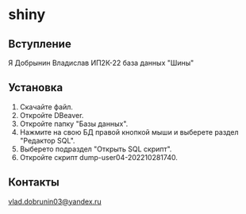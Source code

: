 # shiny
## Вступление
Я Добрынин Владислав ИП2К-22 база данных "Шины"
## Установка
1. Скачайте файл.
2. Откройте DBeaver.
3. Откройте папку "Базы данных".
4. Нажмите на свою БД правой кнопкой мыши и выберете раздел "Редактор SQL".
5. Выберето подраздел "Открыть SQL скрипт".
6. Откройте скрипт dump-user04-202210281740.
## Контакты
vlad.dobrunin03@yandex.ru
